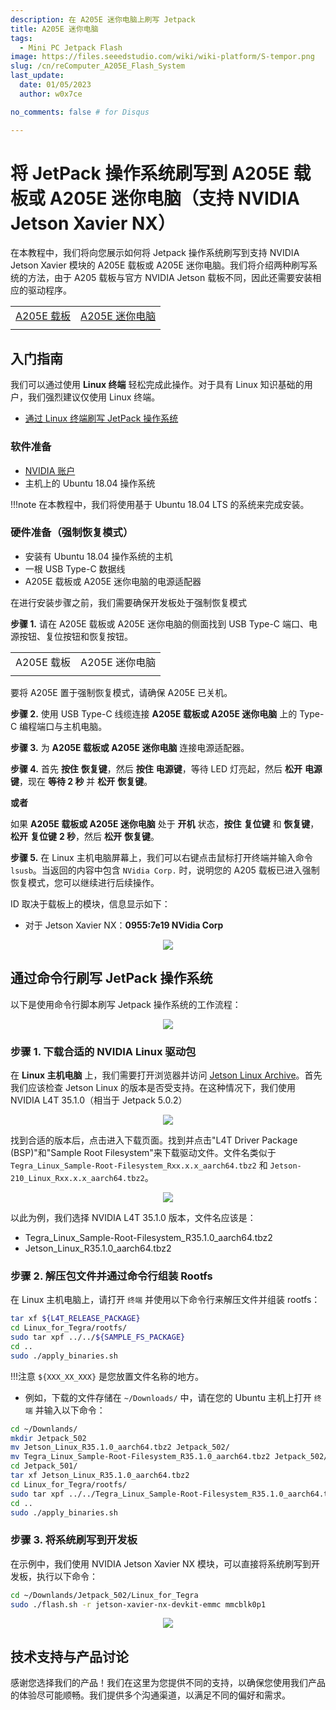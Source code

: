 ```yaml
---
description: 在 A205E 迷你电脑上刷写 Jetpack
title: A205E 迷你电脑
tags:
  - Mini PC Jetpack Flash
image: https://files.seeedstudio.com/wiki/wiki-platform/S-tempor.png
slug: /cn/reComputer_A205E_Flash_System
last_update:
  date: 01/05/2023
  author: w0x7ce

no_comments: false # for Disqus

---
```

<!-- ---
name: 
category: 
bzurl: 
prodimagename:
surveyurl: 
sku: 
tags:
--- -->

# 将 JetPack 操作系统刷写到 A205E 载板或 A205E 迷你电脑（支持 NVIDIA Jetson Xavier NX）

在本教程中，我们将向您展示如何将 Jetpack 操作系统刷写到支持 NVIDIA Jetson Xavier 模块的 A205E 载板或 A205E 迷你电脑。我们将介绍两种刷写系统的方法，由于 A205 载板与官方 NVIDIA Jetson 载板不同，因此还需要安装相应的驱动程序。

<div align="center">
  <table>
    <tbody><tr>
        <td align="center"><a href="https://www.seeedstudio.com/A205E-Carrier-Board-for-Jetson-Nano-Xavier-NX-p-5496.html" target="_blank"><span>A205E 载板</span></a></td>
        <td align="center"><a href="https://www.seeedstudio.com/A205E-Mini-PC-with-128GB-SSD-p-5495.html" target="_blank"><span>A205E 迷你电脑</span></a></td>
      </tr>
      <tr>
        <td align="center">
          <a href="https://www.seeedstudio.com/A205E-Carrier-Board-for-Jetson-Nano-Xavier-NX-p-5496.html" target="_blank" rel="noopener"><img width={350} src="https://media-cdn.seeedstudio.com/media/catalog/product/cache/b5e839932a12c6938f4f9ff16fa3726a/5/_/5_7_1.png" alt /></a>
        </td>
        <td align="center">
          <a href="https://www.seeedstudio.com/A205E-Mini-PC-with-128GB-SSD-p-5495.html" target="_blank" rel="noopener"><img width={380} src="https://media-cdn.seeedstudio.com/media/catalog/product/cache/b5e839932a12c6938f4f9ff16fa3726a/1/_/1_9_2.png" alt /></a>
        </td>
      </tr>
    </tbody></table>
</div>

## 入门指南

我们可以通过使用 **Linux 终端** 轻松完成此操作。对于具有 Linux 知识基础的用户，我们强烈建议仅使用 Linux 终端。

- [通过 Linux 终端刷写 JetPack 操作系统](#flashing-jetpack-os-via-command-line)

### 软件准备

- <a href="https://developer.nvidia.com/login" target="_blank"><span>NVIDIA 账户</span></a>
- 主机上的 Ubuntu 18.04 操作系统

!!!note
 在本教程中，我们将使用基于 Ubuntu 18.04 LTS 的系统来完成安装。

### 硬件准备（强制恢复模式）

- 安装有 Ubuntu 18.04 操作系统的主机
- 一根 USB Type-C 数据线
- A205E 载板或 A205E 迷你电脑的电源适配器

在进行安装步骤之前，我们需要确保开发板处于强制恢复模式

**步骤 1.** 请在 A205E 载板或 A205E 迷你电脑的侧面找到 USB Type-C 端口、电源按钮、复位按钮和恢复按钮。

<div align="center">
  <table>
    <tbody><tr>
        <td align="center">A205E 载板</td>
        <td align="center">A205E 迷你电脑</td>
      </tr>
      <tr>
        <td align="center">
          <a href="https://www.seeedstudio.com/A205E-Carrier-Board-for-Jetson-Nano-Xavier-NX-p-5496.html" target="_blank" rel="noopener"><img width={350} src="https://media-cdn.seeedstudio.com/media/catalog/product/cache/b5e839932a12c6938f4f9ff16fa3726a/a/n/antenna_dc_jack_io_controller_20_pin_1_.png" alt /></a>
        </td>
        <td align="center">
          <a href="https://www.seeedstudio.com/A205E-Mini-PC-with-128GB-SSD-p-5495.html" target="_blank" rel="noopener"><img width={380} src="https://media-cdn.seeedstudio.com/media/catalog/product/cache/b5e839932a12c6938f4f9ff16fa3726a/2/_/2_8_3.png" alt /></a>
        </td>
      </tr>
    </tbody></table>
</div>

要将 A205E 置于强制恢复模式，请确保 A205E 已关机。

**步骤 2.** 使用 USB Type-C 线缆连接 **A205E 载板或 A205E 迷你电脑** 上的 Type-C 编程端口与主机电脑。

**步骤 3.** 为 **A205E 载板或 A205E 迷你电脑** 连接电源适配器。

**步骤 4.** 首先 **按住** **恢复键**，然后 **按住** **电源键**，等待 LED 灯亮起，然后 **松开** **电源键**，现在 **等待 2 秒** 并 **松开** **恢复键**。

**或者**

如果 **A205E 载板或 A205E 迷你电脑** 处于 **开机** 状态，**按住** **复位键** 和 **恢复键**，**松开** **复位键** **2 秒**，然后 **松开** **恢复键**。

**步骤 5.** 在 Linux 主机电脑屏幕上，我们可以右键点击鼠标打开终端并输入命令 `lsusb`。当返回的内容中包含 `NVidia Corp.` 时，说明您的 A205 载板已进入强制恢复模式，您可以继续进行后续操作。

ID 取决于载板上的模块，信息显示如下：

- 对于 Jetson Xavier NX：**0955:7e19 NVidia Corp**

<div align="center"><img width={700} src="https://files.seeedstudio.com/wiki/A203E/NX_lsusb.png" /></div>

## 通过命令行刷写 JetPack 操作系统

以下是使用命令行脚本刷写 Jetpack 操作系统的工作流程：

<div align="center"><img width={800} src="https://files.seeedstudio.com/wiki/reComputer-Jetson-Nano/17_3.png" /></div>

### 步骤 1. 下载合适的 NVIDIA Linux 驱动包

在 **Linux 主机电脑** 上，我们需要打开浏览器并访问 <a href="https://developer.nvidia.com/embedded/jetson-linux-archive" target="_blank"><span>Jetson Linux Archive</span></a>。首先我们应该检查 Jetson Linux 的版本是否受支持。在这种情况下，我们使用 NVIDIA L4T 35.1.0（相当于 Jetpack 5.0.2）

<div align="center"><img width={800} src="https://files.seeedstudio.com/wiki/A203E/select_35_1.png" /></div>

找到合适的版本后，点击进入下载页面。找到并点击"L4T Driver Package (BSP)"和"Sample Root Filesystem"来下载驱动文件。文件名类似于 `Tegra_Linux_Sample-Root-Filesystem_Rxx.x.x_aarch64.tbz2` 和 `Jetson-210_Linux_Rxx.x.x_aarch64.tbz2`。

<div align="center"><img width={800} src="https://files.seeedstudio.com/wiki/A203E/download_files.png" /></div>

以此为例，我们选择 NVIDIA L4T 35.1.0 版本，文件名应该是：

- Tegra_Linux_Sample-Root-Filesystem_R35.1.0_aarch64.tbz2
- Jetson_Linux_R35.1.0_aarch64.tbz2

### 步骤 2. 解压包文件并通过命令行组装 Rootfs

在 Linux 主机电脑上，请打开 ``终端`` 并使用以下命令行来解压文件并组装 rootfs：

```sh
tar xf ${L4T_RELEASE_PACKAGE}
cd Linux_for_Tegra/rootfs/
sudo tar xpf ../../${SAMPLE_FS_PACKAGE}
cd ..
sudo ./apply_binaries.sh
```

!!!注意
    `${XXX_XX_XXX}` 是您放置文件名称的地方。

- 例如，下载的文件存储在 `~/Downloads/` 中，请在您的 Ubuntu 主机上打开 ``终端`` 并输入以下命令：

```bash
cd ~/Downlands/
mkdir Jetpack_502
mv Jetson_Linux_R35.1.0_aarch64.tbz2 Jetpack_502/
mv Tegra_Linux_Sample-Root-Filesystem_R35.1.0_aarch64.tbz2 Jetpack_502/
cd Jetpack_501/
tar xf Jetson_Linux_R35.1.0_aarch64.tbz2
cd Linux_for_Tegra/rootfs/
sudo tar xpf ../../Tegra_Linux_Sample-Root-Filesystem_R35.1.0_aarch64.tbz2
cd ..
sudo ./apply_binaries.sh
```

### 步骤 3. 将系统刷写到开发板

在示例中，我们使用 NVIDIA Jetson Xavier NX 模块，可以直接将系统刷写到开发板，执行以下命令：

```sh
cd ~/Downlands/Jetpack_502/Linux_for_Tegra
sudo ./flash.sh -r jetson-xavier-nx-devkit-emmc mmcblk0p1
```

<div align="center"><img width={800} src="https://files.seeedstudio.com/wiki/reComputer-Jetson-Nano/19.png" /></div>

## 技术支持与产品讨论

感谢您选择我们的产品！我们在这里为您提供不同的支持，以确保您使用我们产品的体验尽可能顺畅。我们提供多个沟通渠道，以满足不同的偏好和需求。

<div class="button_tech_support_container">
<a href="https://forum.seeedstudio.com/" class="button_forum"></a>
<a href="https://www.seeedstudio.com/contacts" class="button_email"></a>
</div>

<div class="button_tech_support_container">
<a href="https://discord.gg/eWkprNDMU7" class="button_discord"></a>
<a href="https://github.com/Seeed-Studio/wiki-documents/discussions/69" class="button_discussion"></a>
</div>
